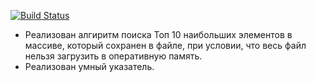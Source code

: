 [![Build Status](https://travis-ci.com/ageev-aleksey/top10_and_shared_ptr.svg?branch=master)](https://travis-ci.com/ageev-aleksey/top10_and_shared_ptr)

* Реализован алгиритм поиска Топ 10 наибольших элементов в массиве, который сохранен в файле, при условии, что весь файл нельзя загрузить в оперативную память.
* Реализован умный указатель.
